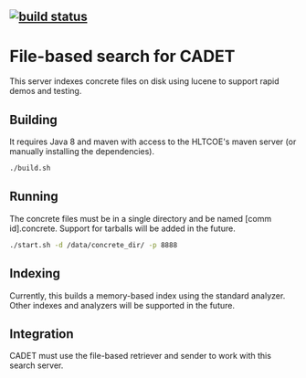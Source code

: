 [![build status](https://gitlab.hltcoe.jhu.edu/CADET/cadet-search-lucene/badges/master/build.svg)](https://gitlab.hltcoe.jhu.edu/CADET/cadet-search-lucene/commits/master)
---

File-based search for CADET
===============================
This server indexes concrete files on disk using lucene to support
rapid demos and testing.

Building
---------------
It requires Java 8 and maven with access to the HLTCOE's maven server
(or manually installing the dependencies).

```bash
./build.sh
```

Running
--------------
The concrete files must be in a single directory and be named [comm id].concrete.
Support for tarballs will be added in the future.

```bash
./start.sh -d /data/concrete_dir/ -p 8888
```

Indexing
----------------
Currently, this builds a memory-based index using the standard analyzer.
Other indexes and analyzers will be supported in the future.

Integration
----------------
CADET must use the file-based retriever and sender to work with this
search server.
